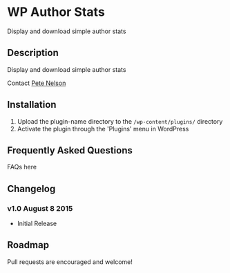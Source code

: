 # WP Author Stats

Display and download simple author stats

## Description

Display and download simple author stats

Contact [Pete Nelson](https://twitter.com/gungeekatx)


## Installation

1. Upload the plugin-name directory to the `/wp-content/plugins/` directory
2. Activate the plugin through the 'Plugins' menu in WordPress

## Frequently Asked Questions

FAQs here

## Changelog

### v1.0 August 8 2015
- Initial Release

## Roadmap

Pull requests are encouraged and welcome!
